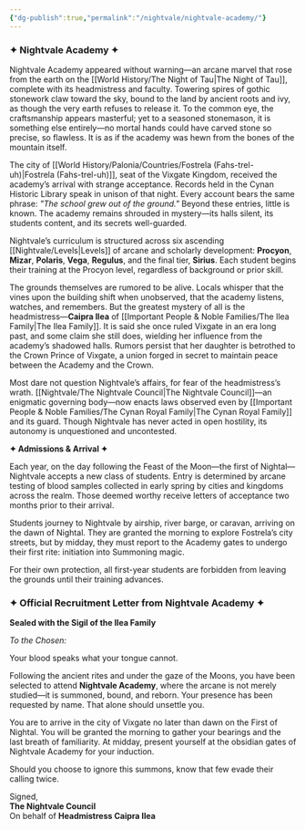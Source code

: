 ```yaml
---
{"dg-publish":true,"permalink":"/nightvale/nightvale-academy/"}
---
```



### **✦ Nightvale Academy ✦**

Nightvale Academy appeared without warning—an arcane marvel that rose from the earth on the [[World History/The Night of Tau\|The Night of Tau]], complete with its headmistress and faculty. Towering spires of gothic stonework claw toward the sky, bound to the land by ancient roots and ivy, as though the very earth refuses to release it. To the common eye, the craftsmanship appears masterful; yet to a seasoned stonemason, it is something else entirely—no mortal hands could have carved stone so precise, so flawless. It is as if the academy was hewn from the bones of the mountain itself.

The city of [[World History/Palonia/Countries/Fostrela (Fahs-trel-uh)\|Fostrela (Fahs-trel-uh)]], seat of the Vixgate Kingdom, received the academy’s arrival with strange acceptance. Records held in the Cynan Historic Library speak in unison of that night. Every account bears the same phrase: _"The school grew out of the ground."_ Beyond these entries, little is known. The academy remains shrouded in mystery—its halls silent, its students content, and its secrets well-guarded.

Nightvale’s curriculum is structured across six ascending [[Nightvale/Levels\|Levels]] of arcane and scholarly development: **Procyon**, **Mizar**, **Polaris**, **Vega**, **Regulus**, and the final tier, **Sirius**. Each student begins their training at the Procyon level, regardless of background or prior skill.

The grounds themselves are rumored to be alive. Locals whisper that the vines upon the building shift when unobserved, that the academy listens, watches, and remembers. But the greatest mystery of all is the headmistress—**Caipra Ilea** of [[Important People & Noble Families/The Ilea Family\|The Ilea Family]]. It is said she once ruled Vixgate in an era long past, and some claim she still does, wielding her influence from the academy’s shadowed halls. Rumors persist that her daughter is betrothed to the Crown Prince of Vixgate, a union forged in secret to maintain peace between the Academy and the Crown.

Most dare not question Nightvale’s affairs, for fear of the headmistress’s wrath. [[Nightvale/The Nightvale Council\|The Nightvale Council]]—an enigmatic governing body—now enacts laws observed even by [[Important People & Noble Families/The Cynan Royal Family\|The Cynan Royal Family]] and its guard. Though Nightvale has never acted in open hostility, its autonomy is unquestioned and uncontested.

**✦ Admissions & Arrival ✦**

Each year, on the day following the Feast of the Moon—the first of Nightal—Nightvale accepts a new class of students. Entry is determined by arcane testing of blood samples collected in early spring by cities and kingdoms across the realm. Those deemed worthy receive letters of acceptance two months prior to their arrival.

Students journey to Nightvale by airship, river barge, or caravan, arriving on the dawn of Nightal. They are granted the morning to explore Fostrela’s city streets, but by midday, they must report to the Academy gates to undergo their first rite: initiation into Summoning magic.

For their own protection, all first-year students are forbidden from leaving the grounds until their training advances.

### ✦ Official Recruitment Letter from Nightvale Academy ✦

**Sealed with the Sigil of the Ilea Family**

_To the Chosen:_

Your blood speaks what your tongue cannot.

Following the ancient rites and under the gaze of the Moons, you have been selected to attend **Nightvale Academy**, where the arcane is not merely studied—it is summoned, bound, and reborn. Your presence has been requested by name. That alone should unsettle you.

You are to arrive in the city of Vixgate no later than dawn on the First of Nightal. You will be granted the morning to gather your bearings and the last breath of familiarity. At midday, present yourself at the obsidian gates of Nightvale Academy for your induction.

Should you choose to ignore this summons, know that few evade their calling twice.

Signed,  
**The Nightvale Council**  
On behalf of **Headmistress Caipra Ilea**